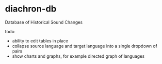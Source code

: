 # diachron-db
Database of Historical Sound Changes

todo:
+ ability to edit tables in place
+ collapse source language and target language into a single dropdown of pairs
+ show charts and graphs, for example directed graph of languages